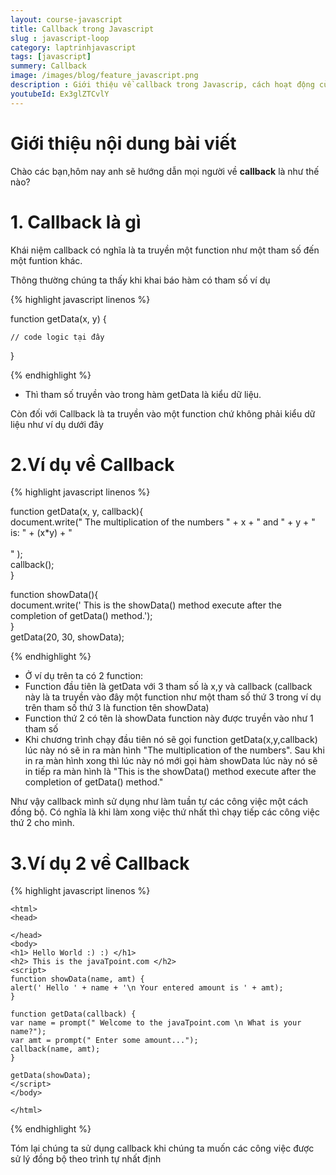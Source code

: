 ```yaml
---
layout: course-javascript
title: Callback trong Javascript  
slug : javascript-loop
category: laptrinhjavascript
tags: [javascript]
summery: Callback   
image: /images/blog/feature_javascript.png
description : Giới thiệu về callback trong Javascrip, cách hoạt động của callback trong Javascript
youtubeId: Ex3glZTCvlY
---
```


# **Giới thiệu nội dung bài viết**

Chào các bạn,hôm nay anh sẽ hướng dẫn mọi người về <b>callback</b> là như thế nào?

# **1. Callback là gì**

Khái niệm callback có nghĩa là ta truyền một function như một tham số đến một funtion khác.

Thông thường chúng ta thấy khi khai báo hàm có tham số ví dụ

{% highlight javascript  linenos %}

function getData(x, y) {
    
    // code logic tại đây
}

{% endhighlight %}

- Thì tham số truyền vào trong hàm getData là kiểu dữ liệu.

Còn đối với Callback là ta truyền vào một function chứ không phải kiểu dữ liệu như ví dụ dưới đây

# **2.Ví dụ về Callback**

{% highlight javascript  linenos %}

function getData(x, y, callback){  
    document.write(" The multiplication of the numbers " + x + " and " + y + " is: " + (x*y) + "<br><br>" );  
    callback();  
}  

function showData(){  
document.write(' This is the showData() method execute after the completion of getData() method.');  
}  
getData(20, 30, showData); 

{% endhighlight %}

- Ở ví dụ trên ta có 2 function: 
- Function đầu tiên là getData với 3 tham số là x,y và callback (callback này là ta truyền vào đây một function như một tham số thứ 3 trong ví dụ trên tham số thứ 3 là function tên showData)   
- Function thứ 2 có tên là showData function này được truyền vào như 1 tham số 
- Khi chương trình chạy đầu tiên nó sẽ gọi function getData(x,y,callback) lúc này nó sẽ in ra màn hình "The multiplication of the numbers". Sau khi in ra màn hình xong thì lúc này nó mới gọi hàm showData lúc này nó sẽ in tiếp ra màn hình là "This is the showData() method execute after the completion of getData() method."

Như vậy callback mình sử dụng như làm tuần tự các công việc một cách đồng bộ. Có nghĩa là khi làm xong việc thứ nhất thì chạy tiếp các công việc thứ 2 cho mình.

# **3.Ví dụ 2 về Callback**

{% highlight javascript  linenos %}

    <html>  
    <head>  
      
    </head>  
    <body>  
    <h1> Hello World :) :) </h1>  
    <h2> This is the javaTpoint.com </h2>  
    <script>  
    function showData(name, amt) {  
    alert(' Hello ' + name + '\n Your entered amount is ' + amt);  
    }  
      
    function getData(callback) {  
    var name = prompt(" Welcome to the javaTpoint.com \n What is your name?");  
    var amt = prompt(" Enter some amount...");  
    callback(name, amt);  
    }  
      
    getData(showData);  
    </script>  
    </body>  
      
    </html>  
{% endhighlight %}

Tóm lại chúng ta sử dụng callback khi chúng ta muốn các công việc được sử lý đồng bộ theo trình tự nhất định



